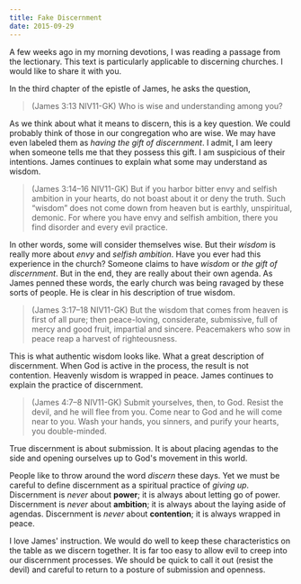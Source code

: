 ```yaml
---
title: Fake Discernment
date: 2015-09-29
---
```

 
A few weeks ago in my morning devotions, I was reading a passage from the lectionary. This text is particularly applicable to discerning churches. I would like to share it with you.

In the third chapter of the epistle of James, he asks the question,

>(James 3:13 NIV11-GK) Who is wise and understanding among you?

As we think about what it means to discern, this is a key question. We could probably think of those in our congregation who are wise. We may have even labeled them as *having the gift of discernment*. I admit, I am leery when someone tells me that they possess this gift. I am suspicious of their intentions. James continues to explain what some may understand as wisdom.

>(James 3:14–16 NIV11-GK) But if you harbor bitter envy and selfish ambition in your hearts, do not boast about it or deny the truth. Such “wisdom” does not come down from heaven but is earthly, unspiritual, demonic. For where you have envy and selfish ambition, there you find disorder and every evil practice.

In other words, some will consider themselves wise. But their *wisdom* is really more about *envy* and *selfish ambition*. Have you ever had this experience in the church? Someone claims to have *wisdom* or *the gift of discernment*. But in the end, they are really about their own agenda. As James penned these words, the early church was being ravaged by these sorts of people. He is clear in his description of true wisdom.

>(James 3:17–18 NIV11-GK) But the wisdom that comes from heaven is first of all pure; then peace-loving, considerate, submissive, full of mercy and good fruit, impartial and sincere. Peacemakers who sow in peace reap a harvest of righteousness.

This is what authentic wisdom looks like. What a great description of discernment. When God is active in the process, the result is not contention. Heavenly wisdom is wrapped in peace. James continues to explain the practice of discernment.

>(James 4:7–8 NIV11-GK) Submit yourselves, then, to God. Resist the devil, and he will flee from you. Come near to God and he will come near to you. Wash your hands, you sinners, and purify your hearts, you double-minded.

True discernment is about submission. It is about placing agendas to the side and opening ourselves up to God's movement in this world.

People like to throw around the word *discern* these days. Yet we must be careful to define discernment as a spiritual practice of *giving up*. Discernment is *never* about **power**; it is always about letting go of power. Discernment is *never* about **ambition**; it is always about the laying aside of agendas. Discernment is *never* about **contention**; it is always wrapped in peace.

I love James' instruction. We would do well to keep these characteristics on the table as we discern together. It is far too easy to allow evil to creep into our discernment processes. We should be quick to call it out (resist the devil) and careful to return to a posture of submission and openness.

